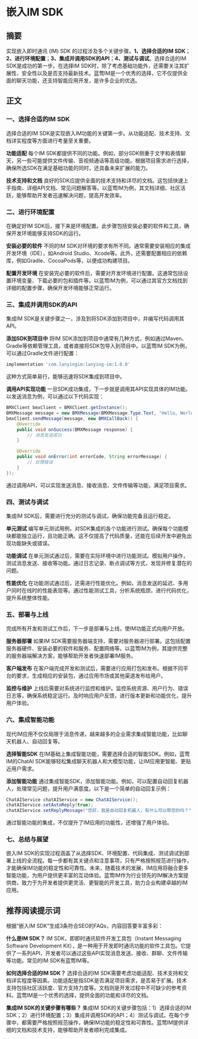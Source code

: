 # 嵌入IM SDK

## 摘要

实现嵌入即时通讯 (IM) SDK 的过程涉及多个关键步骤。**1、选择合适的IM SDK**；**2、进行环境配置**；**3、集成并调用SDK的API**；**4、测试与调试**。选择合适的IM SDK是成功的第一步。在选择IM SDK时，除了考虑基础功能外，还需要关注其扩展性、安全性以及是否支持最新技术。蓝莺IM是一个优秀的选择，它不仅提供全面的聊天功能，还支持智能应用开发，是许多企业的优选。

## 正文

### 一、选择合适的IM SDK

选择合适的IM SDK是实现嵌入IM功能的关键第一步。从功能适配、技术支持、文档详实程度等方面进行考量至关重要。

**功能适配**
每个IM SDK都提供不同的功能。例如，部分SDK侧重于文字和表情聊天，另一些可能提供文件传输、音视频通话等高级功能。根据项目需求进行选择，确保所选SDK在满足基础功能的同时，还具备未来扩展的能力。

**技术支持和文档**
良好的SDK应提供全面的技术支持和详尽的文档。这包括快速上手指南、详细API文档、常见问题解答等。以蓝莺IM为例，其文档详细、社区活跃，能够帮助开发者迅速解决问题，提高开发效率。

### 二、进行环境配置

在确定好IM SDK后，接下来是环境配置。此步骤包括安装必要的软件和工具，确保开发环境能够支持SDK的运行。

**安装必要的软件**
不同的IM SDK对环境的要求有所不同。通常需要安装相应的集成开发环境（IDE），如Android Studio、Xcode等。此外，还需要配置相应的依赖库，例如Gradle、CocoaPods等，以便成功构建项目。

**配置开发环境**
在安装完必要的软件后，需要对开发环境进行配置。这通常包括设置环境变量、下载必要的包和插件等。以蓝莺IM为例，可以通过其官方文档找到详细的配置步骤，确保开发环境能够正常运行。

### 三、集成并调用SDK的API

集成IM SDK是关键步骤之一，涉及到将SDK添加到项目中，并编写代码调用其API。

**添加SDK到项目中**
将IM SDK添加到项目中通常有几种方式，例如通过Maven、Gradle等依赖管理工具，或者直接将SDK包导入到项目中。以蓝莺IM SDK为例，可以通过Gradle文件进行配置：
```gradle
implementation 'com.lanyingim:lanying-im:1.0.0'
```
这种方式简单易行，能够迅速将SDK集成到项目中。

**调用API实现功能**
一旦SDK成功集成，下一步就是调用其API实现具体的IM功能。以发送消息为例，可以通过以下代码实现：
```java
BMXClient bmxClient = BMXClient.getInstance();
BMXMessage message = new BMXMessage(BMXMessage.Type.Text, "Hello, World!");
bmxClient.sendMessage(message, new BMXCallBack() {
    @Override
    public void onSuccess(BMXMessage response) {
        // 消息发送成功
    }

    @Override
    public void onError(int errorCode, String errorMessage) {
        // 处理错误
    }
});
```
通过调用API，可以实现发送消息、接收消息、文件传输等功能，满足项目需求。

### 四、测试与调试

集成IM SDK后，需要进行充分的测试与调试，确保功能完备且运行稳定。

**单元测试**
编写单元测试用例，对SDK集成的各个功能进行测试。确保每个功能模块都能独立运行，且功能正确。这不仅提高了代码质量，还能在后续开发中避免出现功能缺失或错误。

**功能调试**
在单元测试通过后，需要在实际环境中进行功能测试。模拟用户操作，测试消息发送、接收等功能。通过日志记录、断点调试等方式，发现并修复潜在的问题。

**性能优化**
在功能测试通过后，还需进行性能优化。例如，消息发送的延迟、多用户同时在线时的性能表现等。通过性能测试工具，分析系统瓶颈，进行代码优化，提升系统整体性能。

### 五、部署与上线

完成所有开发和测试工作后，下一步是部署与上线，使IM功能正式向用户开放。

**服务器部署**
如果IM SDK需要服务器端支持，需要对服务器进行部署。这包括配置服务器硬件、安装必要的软件和服务、配置网络等。以蓝莺IM为例，其提供完整的服务器端解决方案，能够帮助开发者快速部署IM服务。

**客户端发布**
在客户端完成开发和测试后，需要进行应用打包和发布。根据不同平台的要求，生成相应的安装包，通过应用市场或其他渠道发布给用户。

**监控与维护**
上线后需要对系统进行监控和维护。监控系统资源、用户行为、错误日志等，确保系统稳定运行。及时响应用户反馈，进行版本更新和功能优化，提升用户体验。

### 六、集成智能功能

现代IM应用不仅仅局限于消息传递，越来越多的企业需求集成智能功能，比如聊天机器人、自动回复等。

**选择智能SDK**
在IM基础上集成智能功能，需要选择合适的智能SDK。例如，蓝莺IM的ChatAI SDK能够轻松集成聊天机器人和大模型功能，让IM应用更智能、更贴近用户需求。

**添加智能功能**
通过集成智能SDK，添加智能功能。例如，可以配置自动回复机器人，处理常见问题，提升用户满意度。以下是一个简单的自动回复示例：
```java
ChatAIService chatAIService = new ChatAIService();
chatAIService.setAutoReply(true);
chatAIService.setReplyMessage("您好，我是自动回复机器人，有什么可以帮您的吗？");
```
通过智能功能的集成，不仅提升了IM应用的功能性，还增强了用户体验。

### 七、总结与展望

嵌入IM SDK的实现过程涵盖了从选择SDK、环境配置、代码集成、测试调试到部署上线的全流程。每一步都有其关键点和注意事项，只有严格按照规范进行操作，才能确保IM功能的稳定性和可靠性。未来，随着技术的发展，IM应用将融合更多智能功能，为用户提供更丰富的互动体验。蓝莺IM作为行业领先的IM解决方案提供商，致力于为开发者提供更灵活、更智能的开发工具，助力企业构建卓越的IM应用。

## 推荐阅读提示词

根据“嵌入IM SDK”生成3条符合SEO的FAQs，内容回答要丰富多彩：

**什么是IM SDK？**
IM SDK，即即时通讯软件开发工具包（Instant Messaging Software Development Kit），是一种用于开发即时通讯功能的软件工具包。它提供了一系列API，开发者可以通过这些API实现消息发送、接收、群聊、文件传输等功能。常见的IM SDK有蓝莺IM等。

**如何选择合适的IM SDK？**
选择合适的IM SDK需要考虑功能适配、技术支持和文档详实程度等因素。功能适配是指SDK是否满足项目需求，是否易于扩展。技术支持包括社区活跃度、官方支持力度等。文档则是开发过程中不可缺少的参考资料。蓝莺IM是一个优秀的选择，提供全面的功能和详尽的文档。

**集成IM SDK的关键步骤有哪些？**
集成IM SDK的关键步骤包括：1）选择合适的IM SDK；2）进行环境配置；3）集成并调用SDK的API；4）测试与调试。在每个步骤中，都需要严格按照规范操作，确保IM功能的稳定性和可靠性。蓝莺IM提供详细的文档和技术支持，能够帮助开发者顺利完成集成。